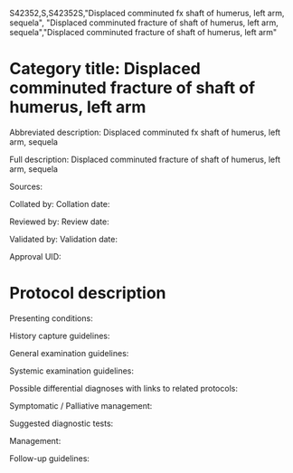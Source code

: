 S42352,S,S42352S,"Displaced comminuted fx shaft of humerus, left arm, sequela", "Displaced comminuted fracture of shaft of humerus, left arm, sequela","Displaced comminuted fracture of shaft of humerus, left arm"
# Category title: Displaced comminuted fracture of shaft of humerus, left arm

Abbreviated description: Displaced comminuted fx shaft of humerus, left arm, sequela

Full description: Displaced comminuted fracture of shaft of humerus, left arm, sequela

Sources:

Collated by:
Collation date:

Reviewed by:
Review date:

Validated by:
Validation date:

Approval UID:

# Protocol description

Presenting conditions:

History capture guidelines:

General examination guidelines:

Systemic examination guidelines:

Possible differential diagnoses with links to related protocols:

Symptomatic / Palliative management:

Suggested diagnostic tests:

Management:

Follow-up guidelines:

